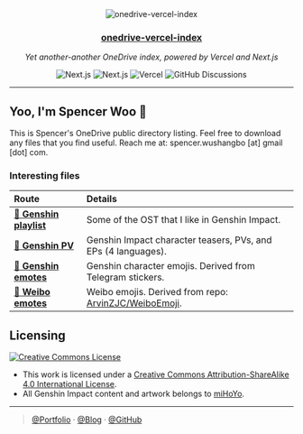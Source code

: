 <div align="center">
  <img src="https://raw.githubusercontent.com/spencerwooo/onedrive-vercel-index/main/public/header.png" alt="onedrive-vercel-index" />
  <h3><a href="/">onedrive-vercel-index</a></h3>
  <p><em>Yet another-another OneDrive index, powered by Vercel and Next.js</em></p>

  <img style="display: inline-block;" src="https://img.shields.io/badge/OneDrive-2C68C3?style=flat&logo=microsoft-onedrive&logoColor=white" alt="Next.js" />
  <img style="display: inline-block;" src="https://img.shields.io/badge/Next.js-black?style=flat&logo=next.js&logoColor=white" alt="Next.js" />
  <img style="display: inline-block;" src="https://img.shields.io/badge/Vercel-black?style=flat&logo=Vercel&logoColor=white" alt="Vercel" />
  <a href="https://github.com/spencerwooo/onedrive-vercel-index/discussions"><img style="display: inline-block;" src="https://img.shields.io/github/discussions/spencerwooo/onedrive-vercel-index?color=CF2B5B&labelColor=black&logo=github" alt="GitHub Discussions" /></a>
</div>

---

## Yoo, I'm Spencer Woo 👋

This is Spencer's OneDrive public directory listing. Feel free to download any files that you find useful. Reach me at: spencer.wushangbo [at] gmail [dot] com.

### Interesting files

| Route                                             | Details                                                                                         |
| :------------------------------------------------ | :---------------------------------------------------------------------------------------------- |
| [**🎻 Genshin playlist**](/🎻%20Genshin%20playlist) | Some of the OST that I like in Genshin Impact.                                                  |
| [**🍡 Genshin PV**](/🍡%20Genshin%20PV)             | Genshin Impact character teasers, PVs, and EPs (4 languages).                                   |
| [**🍏 Genshin emotes**](/🍏%20Genshin%20emotes)     | Genshin character emojis. Derived from Telegram stickers.                                       |
| [**🍊 Weibo emotes**](/🍊%20Weibo%20emotes)         | Weibo emojis. Derived from repo: [ArvinZJC/WeiboEmoji](https://github.com/ArvinZJC/WeiboEmoji). |

## Licensing

<a rel="license" href="http://creativecommons.org/licenses/by-sa/4.0/"><img alt="Creative Commons License" style="border-width:0" src="https://i.creativecommons.org/l/by-sa/4.0/88x31.png" /></a>

- This work is licensed under a [Creative Commons Attribution-ShareAlike 4.0 International License](http://creativecommons.org/licenses/by-sa/4.0/).
- All Genshin Impact content and artwork belongs to [miHoYo](https://genshin.mihoyo.com/).

---

> [@Portfolio](https://spencerwoo.com/) · [@Blog](https://blog.spencerwoo.com/) · [@GitHub](https://github.com/spencerwooo)
